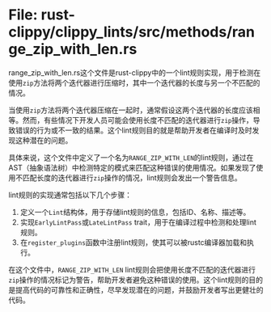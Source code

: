 # File: rust-clippy/clippy_lints/src/methods/range_zip_with_len.rs

range_zip_with_len.rs这个文件是rust-clippy中的一个lint规则实现，用于检测在使用`zip`方法将两个迭代器进行压缩时，其中一个迭代器的长度与另一个不匹配的情况。

当使用`zip`方法将两个迭代器压缩在一起时，通常假设这两个迭代器的长度应该相等。然而，有些情况下开发人员可能会使用长度不匹配的迭代器进行`zip`操作，导致错误的行为或不一致的结果。这个lint规则目的就是帮助开发者在编译时及时发现这种潜在的问题。

具体来说，这个文件中定义了一个名为`RANGE_ZIP_WITH_LEN`的lint规则，通过在AST（抽象语法树）中检测特定的模式来匹配这种错误的使用情况。如果发现了使用不匹配长度的迭代器进行`zip`操作的情况，lint规则会发出一个警告信息。

lint规则的实现通常包括以下几个步骤：

1. 定义一个`Lint`结构体，用于存储lint规则的信息，包括ID、名称、描述等。
2. 实现`EarlyLintPass`或`LateLintPass` trait，用于在编译过程中检测和处理lint规则。
3. 在`register_plugins`函数中注册lint规则，使其可以被rustc编译器加载和执行。

在这个文件中，`RANGE_ZIP_WITH_LEN` lint规则会把使用长度不匹配的迭代器进行`zip`操作的情况标记为警告，帮助开发者避免这种错误的使用。这个lint规则的目的是提高代码的可靠性和正确性，尽早发现潜在的问题，并鼓励开发者写出更健壮的代码。


